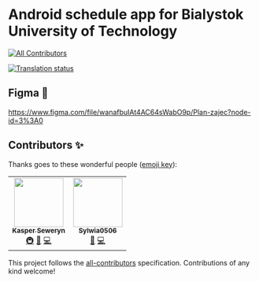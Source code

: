# Android schedule app for Bialystok University of Technology
<!-- ALL-CONTRIBUTORS-BADGE:START - Do not remove or modify this section -->
[![All Contributors](https://img.shields.io/badge/all_contributors-2-orange.svg?style=flat-square)](#contributors-)
<!-- ALL-CONTRIBUTORS-BADGE:END -->
<a href="http://weblate.wvffle.net/engage/but-schedule-android/">
  <img src="http://weblate.wvffle.net/widgets/but-schedule-android/-/localization/svg-badge.svg" alt="Translation status" />
</a>

## Figma 🎨 
https://www.figma.com/file/wanafbuIAt4AC64sWabO9p/Plan-zajec?node-id=3%3A0

## Contributors ✨

Thanks goes to these wonderful people ([emoji key](https://allcontributors.org/docs/en/emoji-key)):

<!-- ALL-CONTRIBUTORS-LIST:START - Do not remove or modify this section -->
<!-- prettier-ignore-start -->
<!-- markdownlint-disable -->
<table>
  <tr>
    <td align="center"><a href="http://wvffle.net"><img src="https://avatars.githubusercontent.com/u/13330620?v=4?s=100" width="100px;" alt=""/><br /><sub><b>Kasper Seweryn</b></sub></a><br /><a href="#infra-wvffle" title="Infrastructure (Hosting, Build-Tools, etc)">🚇</a> <a href="#maintenance-wvffle" title="Maintenance">🚧</a> <a href="https://github.com/wvffle/PB-Schedule/commits?author=wvffle" title="Code">💻</a></td>
    <td align="center"><a href="https://github.com/Sylwia0506"><img src="https://avatars.githubusercontent.com/u/63118620?v=4?s=100" width="100px;" alt=""/><br /><sub><b>Sylwia0506</b></sub></a><br /><a href="#maintenance-Sylwia0506" title="Maintenance">🚧</a> <a href="https://github.com/wvffle/PB-Schedule/commits?author=Sylwia0506" title="Code">💻</a></td>
  </tr>
</table>

<!-- markdownlint-restore -->
<!-- prettier-ignore-end -->

<!-- ALL-CONTRIBUTORS-LIST:END -->

This project follows the [all-contributors](https://github.com/all-contributors/all-contributors) specification. Contributions of any kind welcome!
